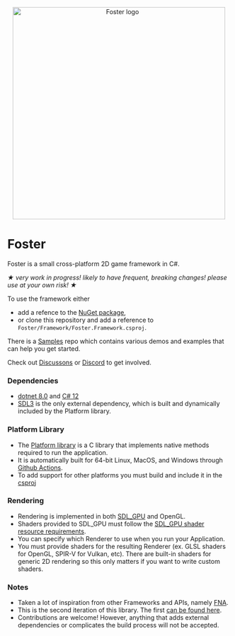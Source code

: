 <p align="center">
<img width="480" src="Foster.png" alt="Foster logo">
</p>

# Foster
Foster is a small cross-platform 2D game framework in C#.

_★ very work in progress! likely to have frequent, breaking changes! please use at your own risk! ★_

To use the framework either 
 - add a refence to the [NuGet package](https://www.nuget.org/packages/FosterFramework), 
 - or clone this repository and add a reference to `Foster/Framework/Foster.Framework.csproj`.

There is a [Samples](https://github.com/FosterFramework/Samples) repo which contains various demos and examples that can help you get started.

Check out [Discussons](https://github.com/FosterFramework/Foster/discussions) or [Discord](https://discord.gg/K7tdFuP3Bg) to get involved.

### Dependencies
 - [dotnet 8.0](https://dotnet.microsoft.com/en-us/download/dotnet/8.0) and [C# 12](https://learn.microsoft.com/en-us/dotnet/csharp/whats-new/csharp-12)
 - [SDL3](https://github.com/libsdl-org/sdl) is the only external dependency, which is built and dynamically included by the Platform library.

### Platform Library
 - The [Platform library](https://github.com/FosterFramework/Foster/tree/main/Platform) is a C library that implements native methods required to run the application.
 - It is automatically built for 64-bit Linux, MacOS, and Windows through [Github Actions](https://github.com/FosterFramework/Foster/actions/workflows/build-libs.yml).
 - To add support for other platforms you must build and include it in the [csproj](https://github.com/FosterFramework/Foster/blob/main/Framework/Foster.Framework.csproj#L27)

### Rendering
 - Rendering is implemented in both [SDL_GPU](https://wiki.libsdl.org/SDL3/CategoryGPU) and OpenGL.
 - Shaders provided to SDL_GPU must follow the [SDL_GPU shader resource requirements](https://wiki.libsdl.org/SDL3/SDL_CreateGPUShader#remarks).
 - You can specify which Renderer to use when you run your Application.
 - You must provide shaders for the resulting Renderer (ex. GLSL shaders for OpenGL, SPIR-V for Vulkan, etc). There are built-in shaders for generic 2D rendering so this only matters if you want to write custom shaders.

### Notes
 - Taken a lot of inspiration from other Frameworks and APIs, namely [FNA](https://fna-xna.github.io/).
 - This is the second iteration of this library. The first [can be found here](https://github.com/NoelFB/fosterold).
 - Contributions are welcome! However, anything that adds external dependencies or complicates the build process will not be accepted.
